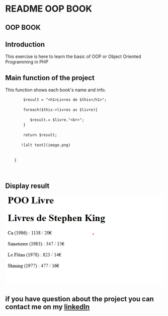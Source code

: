 # **README OOP BOOK**
 
## **OOP BOOK**
## **Introduction**
 
This exercise is here to learn the basic of OOP or Object Oriented Programming in PHP
## **Main function of the project**

This function shows each book's name and info.
 

``` public function  afficherBibliographie()  {
        $result = "<h1>Livres de $this</h1>";

        foreach($this->livres as $livre){

           $result.= $livre."<br>";
        }

        return $result;
        
       ![alt text](image.png)


    }
    
 
```
  ## **Display result**
 
 ![alt text](image.png)

 
## **if you have question about the project you can contact me on my [linkedIn]()**
